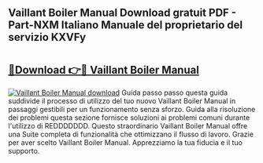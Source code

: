 ## Vaillant Boiler Manual Download gratuit PDF - Part-NXM Italiano Manuale del proprietario del servizio KXVFy

# <h2><a href="http://dfg1lmh.blite.top/?on=Vaillant+Boiler+Manual">🔗Download 👉🔴 Vaillant Boiler Manual</a></h2>

[![Vaillant Boiler Manual download](https://i.imgur.com/lujVjoI.png)](http://dfg1lmh.blite.top/?on=Vaillant+Boiler+Manual)
Guida passo passo questa guida suddivide il processo di utilizzo del tuo nuovo Vaillant Boiler Manual in passaggi gestibili per un funzionamento senza sforzo. Guida alla risoluzione dei problemi questa sezione fornisce soluzioni ai problemi comuni durante l'utilizzo di REDDDDDDD. Questo straordinario Vaillant Boiler Manual offre una Suite completa di funzionalità che ottimizzano il flusso di lavoro. Grazie per aver scelto Vaillant Boiler Manual. Apprezziamo la tua fiducia e il tuo supporto.
